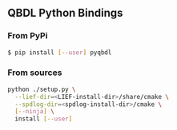 ## QBDL Python Bindings

### From PyPi

```bash
$ pip install [--user] pyqbdl
```

### From sources

```bash
python ./setup.py \
  --lief-dir=<LIEF-install-dir>/share/cmake \
  --spdlog-dir=<spdlog-install-dir>/cmake \
  [--ninja] \
  install [--user]
```

